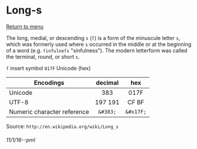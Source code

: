 # Long-s

[Return to menu](../README.md)

The long, medial, or descending `s` (`ſ`) is a form of the minuscule letter `s`, which was formerly used where `s` occurred in the middle or at the beginning of a word (e.g. `ſinfulneſs` "sinfulness"). The modern letterform was called the terminal, round, or short `s`.

`ſ` 	insert symbol `017F` Unicode (hex)

| Encodings                     | decimal    | hex |
| ----------------------------- |:----------:|:----------:| 
| Unicode                       | 383        | 017F |
| UTF-8                         |  197 191   | CF BF |
| Numeric character reference   | `&#383;`   | `&#x17F;` |

Source: `http://en.wikipedia.org/wiki/Long_s`

###### 11/1/16--pml

